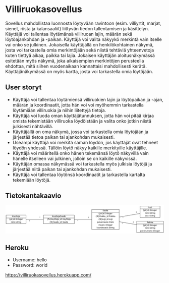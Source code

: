 # Villiruokasovellus
Sovellus mahdollistaa luonnosta löytyvään ravintoon (esim. villiyrtit, marjat, sienet, riista ja kalansaaliit) liittyvän tiedon tallentamisen ja käsittelyn. Käyttäjä voi tallentaa löytämänsä villiruoan lajin, määrän sekä löytöajankohdan ja -paikan. Käyttäjä voi valita näkyykö merkintä vain itselle vai onko se julkinen. Jokaisella käyttäjällä on henkilökohtainen näkymä, josta voi tarkastella omia merkintöjään sekä niistä tehtäviä yhteenvetoja kuten tiettyä aikaa, paikka tai lajia. 
Jokaisen käyttäjän aloitusnäkymässä esitetään myös näkymä, joka aikaisempien merkintöjen perusteella ehdottaa, mitä siihen vuodenaikaan kannattaisi mahdollisesti kerätä.
Käyttäjänäkymässä on myös kartta, josta voi tarkastella omia löytöjään.

## User storyt
* Käyttäjä voi tallentaa löytämiensä villiruokien lajin ja löytöpaikan ja -ajan, määrän ja koordinaatit, jotta hän voi voi myöhemmin tarkastella löytämiään villiruokia ja niihin liitettyjä tietoja. 
* Käyttäjä voi luoda oman käyttäjätunnuksen, jotta hän voi pitää kirjaa omista tekemistään villiruoka löydöistään ja valita onko jotkin niistä julkisesti nähtävillä.
* Käyttäjällä on oma näkymä, jossa voi tarkastella omia löytöjään ja järjestää tietoa paikan tai ajankohdan mukaisesti.
* Useampi käyttäjä voi merkitä saman löydön, jos käyttäjät ovat tehneet löydön yhdessä. Tällöin löytö näkyy kaikille merkityille käyttäjille.
* Käyttäjä voi määritellä onko hänen tekemänsä löytö näkyvillä vain hänelle itselleen vai julkinen, jolloin se on kaikille näkyvissä. 
* Käyttäjän omassa näkymässä voi tarkastella myös julkisia löytöjä ja järjestää niitä paikan tai ajankohdan mukaisesti.
* Käyttäjä voi tallentaa löytönsä koordinaatit ja tarkastella kartalta tekemiään löytöjä.




## Tietokantakaavio
![tietokantakaavio](https://github.com/tumajote/Villiruokasovellus/blob/master/documentation/Tietokantakaavio.png)

## Heroku

* Username: hello
* Password: world

https://villiruokasovellus.herokuapp.com/

